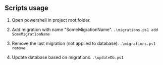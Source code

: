 ## Scripts usage
1. Open powershell in project root folder.

2. Add migration with name "SomeMigrationName".
`.\migrations.ps1 add SomeMigrationName`

3. Remove the last migration (not applied to database).
`.\migrations.ps1 remove`

4. Update database based on migrations.
`.\updateDb.ps1`
